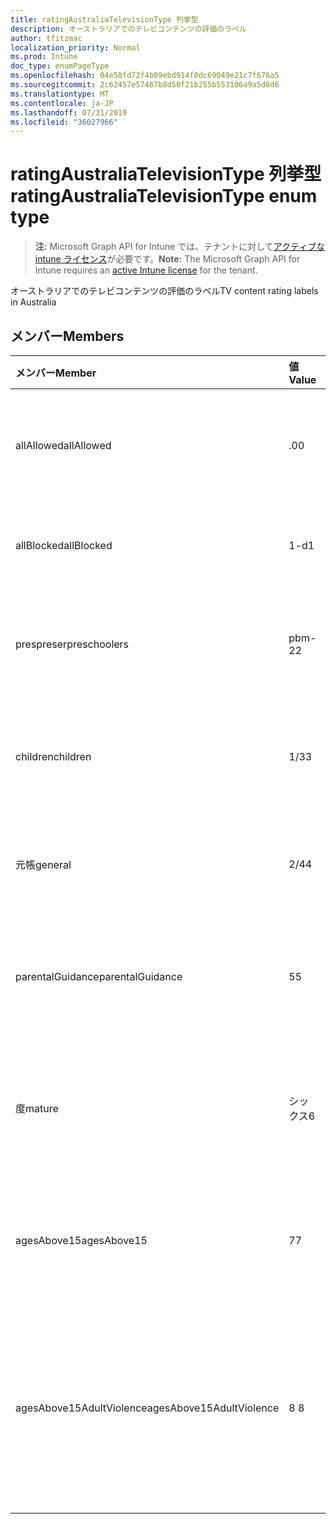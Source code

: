 ```yaml
---
title: ratingAustraliaTelevisionType 列挙型
description: オーストラリアでのテレビコンテンツの評価のラベル
author: tfitzmac
localization_priority: Normal
ms.prod: Intune
doc_type: enumPageType
ms.openlocfilehash: 04e58fd72f4b09ebd914f0dc69049e21c7f676a5
ms.sourcegitcommit: 2c62457e57467b8d50f21b255b553106a9a5d8d6
ms.translationtype: MT
ms.contentlocale: ja-JP
ms.lasthandoff: 07/31/2019
ms.locfileid: "36027966"
---
```

# <a name="ratingaustraliatelevisiontype-enum-type"></a><span data-ttu-id="e136f-103">ratingAustraliaTelevisionType 列挙型</span><span class="sxs-lookup"><span data-stu-id="e136f-103">ratingAustraliaTelevisionType enum type</span></span>

> <span data-ttu-id="e136f-104">**注:** Microsoft Graph API for Intune では、テナントに対して[アクティブな intune ライセンス](https://go.microsoft.com/fwlink/?linkid=839381)が必要です。</span><span class="sxs-lookup"><span data-stu-id="e136f-104">**Note:** The Microsoft Graph API for Intune requires an [active Intune license](https://go.microsoft.com/fwlink/?linkid=839381) for the tenant.</span></span>

<span data-ttu-id="e136f-105">オーストラリアでのテレビコンテンツの評価のラベル</span><span class="sxs-lookup"><span data-stu-id="e136f-105">TV content rating labels in Australia</span></span>

## <a name="members"></a><span data-ttu-id="e136f-106">メンバー</span><span class="sxs-lookup"><span data-stu-id="e136f-106">Members</span></span>
|<span data-ttu-id="e136f-107">メンバー</span><span class="sxs-lookup"><span data-stu-id="e136f-107">Member</span></span>|<span data-ttu-id="e136f-108">値</span><span class="sxs-lookup"><span data-stu-id="e136f-108">Value</span></span>|<span data-ttu-id="e136f-109">説明</span><span class="sxs-lookup"><span data-stu-id="e136f-109">Description</span></span>|
|:---|:---|:---|
|<span data-ttu-id="e136f-110">allAllowed</span><span class="sxs-lookup"><span data-stu-id="e136f-110">allAllowed</span></span>|<span data-ttu-id="e136f-111">.0</span><span class="sxs-lookup"><span data-stu-id="e136f-111">0</span></span>|<span data-ttu-id="e136f-112">既定値、すべてのテレビ番組にコンテンツを表示する</span><span class="sxs-lookup"><span data-stu-id="e136f-112">Default value, allow all TV shows content</span></span>|
|<span data-ttu-id="e136f-113">allBlocked</span><span class="sxs-lookup"><span data-stu-id="e136f-113">allBlocked</span></span>|<span data-ttu-id="e136f-114">1-d</span><span class="sxs-lookup"><span data-stu-id="e136f-114">1</span></span>|<span data-ttu-id="e136f-115">すべてのテレビ番組の内容を許可しない</span><span class="sxs-lookup"><span data-stu-id="e136f-115">Do not allow any TV shows content</span></span>|
|<span data-ttu-id="e136f-116">prespreser</span><span class="sxs-lookup"><span data-stu-id="e136f-116">preschoolers</span></span>|<span data-ttu-id="e136f-117">pbm-2</span><span class="sxs-lookup"><span data-stu-id="e136f-117">2</span></span>|<span data-ttu-id="e136f-118">P 分類は、preschoolers に対して使用されます。</span><span class="sxs-lookup"><span data-stu-id="e136f-118">The P classification is intended for preschoolers</span></span>|
|<span data-ttu-id="e136f-119">children</span><span class="sxs-lookup"><span data-stu-id="e136f-119">children</span></span>|<span data-ttu-id="e136f-120">1/3</span><span class="sxs-lookup"><span data-stu-id="e136f-120">3</span></span>|<span data-ttu-id="e136f-121">C の分類は、14の下の子を対象としています。</span><span class="sxs-lookup"><span data-stu-id="e136f-121">The C classification is intended for children under 14</span></span>|
|<span data-ttu-id="e136f-122">元帳</span><span class="sxs-lookup"><span data-stu-id="e136f-122">general</span></span>|<span data-ttu-id="e136f-123">2/4</span><span class="sxs-lookup"><span data-stu-id="e136f-123">4</span></span>|<span data-ttu-id="e136f-124">G 分類は、すべての年齢に適しています。</span><span class="sxs-lookup"><span data-stu-id="e136f-124">The G classification is suitable for all ages</span></span>|
|<span data-ttu-id="e136f-125">parentalGuidance</span><span class="sxs-lookup"><span data-stu-id="e136f-125">parentalGuidance</span></span>|<span data-ttu-id="e136f-126">5</span><span class="sxs-lookup"><span data-stu-id="e136f-126">5</span></span>|<span data-ttu-id="e136f-127">閲覧者には PG 分類が推奨されています</span><span class="sxs-lookup"><span data-stu-id="e136f-127">The PG classification is recommended for young viewers</span></span>|
|<span data-ttu-id="e136f-128">度</span><span class="sxs-lookup"><span data-stu-id="e136f-128">mature</span></span>|<span data-ttu-id="e136f-129">シックス</span><span class="sxs-lookup"><span data-stu-id="e136f-129">6</span></span>|<span data-ttu-id="e136f-130">15を超える閲覧者には M 分類が推奨されています</span><span class="sxs-lookup"><span data-stu-id="e136f-130">The M classification is recommended for viewers over 15</span></span>|
|<span data-ttu-id="e136f-131">agesAbove15</span><span class="sxs-lookup"><span data-stu-id="e136f-131">agesAbove15</span></span>|<span data-ttu-id="e136f-132">7</span><span class="sxs-lookup"><span data-stu-id="e136f-132">7</span></span>|<span data-ttu-id="e136f-133">MA15 + 分類は15以下の閲覧者には適していません</span><span class="sxs-lookup"><span data-stu-id="e136f-133">The MA15+ classification is not suitable for viewers under 15</span></span>|
|<span data-ttu-id="e136f-134">agesAbove15AdultViolence</span><span class="sxs-lookup"><span data-stu-id="e136f-134">agesAbove15AdultViolence</span></span>|<span data-ttu-id="e136f-135">8 </span><span class="sxs-lookup"><span data-stu-id="e136f-135">8</span></span>|<span data-ttu-id="e136f-136">AV15 + 分類は、15の下の閲覧者には適していません。成人の暴力に固有のものです。</span><span class="sxs-lookup"><span data-stu-id="e136f-136">The AV15+ classification is not suitable for viewers under 15, adult violence-specific</span></span>|



